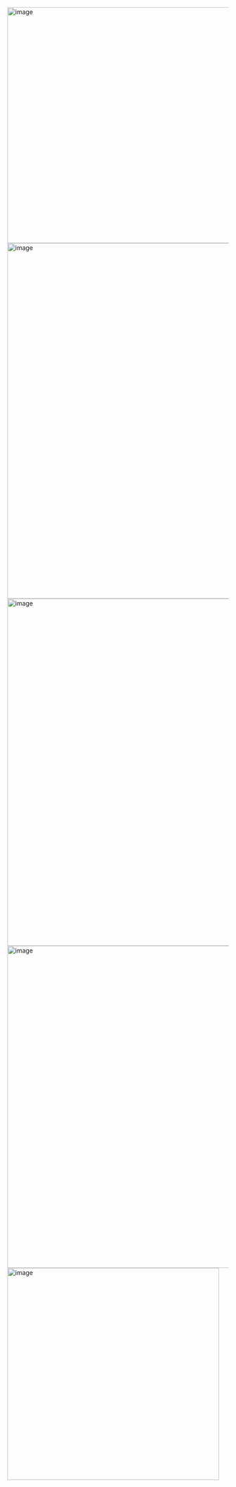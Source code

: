<img width="536" alt="image" src="https://user-images.githubusercontent.com/75510135/130938980-bc996822-ac8d-4f03-b532-c2153e94b925.png">
<img width="808" alt="image" src="https://user-images.githubusercontent.com/75510135/130939078-78df7211-1026-42dc-b278-d1962378eccd.png">
<img width="789" alt="image" src="https://user-images.githubusercontent.com/75510135/130939126-71016cb1-c741-475d-b2ab-42d185410c35.png">
<img width="732" alt="image" src="https://user-images.githubusercontent.com/75510135/130939217-2f9a3fa1-e121-46e7-87c1-3af9e6c20370.png">
<img width="482" alt="image" src="https://user-images.githubusercontent.com/75510135/130939577-010a3109-5269-4e0c-8942-a8e90da1982b.png">
